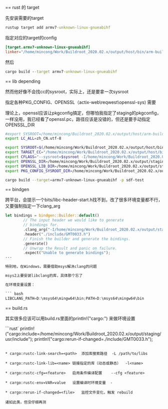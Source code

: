 == rust 的 target

先安装需要的target

```cmd
rustup target add armv7-unknown-linux-gnueabihf
```

指定对应的target的config

```toml
[target.armv7-unknown-linux-gnueabihf]
linker="/home/mincong/Work/Buildroot_2020.02.x/output/host/bin/arm-buildroot-linux-gnueabihf-gcc"
```

然后

```cmd
cargo build --target armv7-unknown-linux-gnueabihf
```
== lib depending

然而他好像不会找cc的sysroot，实际上，还是要拿一次sysroot

指定各种PKG_CONFIG、OPENSSL（actix-web\reqwest\openssl-sys) 需要

理论上，openssl应该让pkgconfig搞定，但哪怕我指定了staging的pkgconfig，一样没用，我已经看了openssl.pc，路径应该是没错的，但还是要手动指定OPENSSL_DIR

``` bash
#export SYSROOT=/home/mincong/Buildroot_2020.02.x/output/host/arm-buildroot-linux-gnueabihf/sysroot/
export LC_ALL=zh_CN.utf-8

export SYSROOT=$(/home/mincong/Work/Buildroot_2020.02.x/output/host/bin/arm-buildroot-linux-gnueabihf-gcc -print-sysroot)
export TARGET_CC="/home/mincong/Work/Buildroot_2020.02.x/output/host/bin/arm-buildroot-linux-gnueabihf-gcc --sysroot=$sysroot"
export CFLAGS="--sysroot=$sysroot -I/home/mincong/Work/Buildroot_2020.02.x/output/staging/usr/include/"
export OPENSSL_DIR=/home/mincong/Work/Buildroot_2020.02.x/output/staging/usr
export OPENSSL_LIB_DIR=/home/mincong/Work/Buildroot_2020.02.x/output/staging/usr/lib
export PKG_CONFIG_SYSROOT_DIR=/home/mincong/Work/Buildroot_2020.02.x/output/staging/usr/lib/pkgconfig

cargo build --target=armv7-unknown-linux-gnueabihf -p sdf-test
```

== bindgen

跨平台，会提示一个bits/libc-header-start.h找不到，改了很多环境变量都不行，又要强制指定一下clang_arg

``` rust
let bindings = bindgen::Builder::default()
        // The input header we would like to generate
        // bindings for.
        .clang_arg("-I/home/mincong/Work/Buildroot_2020.02.x/output/staging/usr/include")
        .header("./include/GMT0033.h")
        // Finish the builder and generate the bindings.
        .generate()
        // Unwrap the Result and panic on failure.
        .expect("Unable to generate bindings");
···

特别地，在Windows，需要借助msys解决clang的问题

msys2上要安装libclang的库，具体那个忘了

在环境变量设置：

``` bash
LIBCLANG_PATH=D:\msys64\mingw64\bin;PATH=D:\msys64\mingw64\bin
```

== build.rs

其实很多应该可以用build.rs里面的println!("cargo:") 来做环境设置

```rust`
println!("cargo:include=/home/mincong/Work/Buildroot_2020.02.x/output/staging/usr/include");
println!("cargo:rerun-if-changed=./include/GMT0033.h");

```

* cargo:rustc-link-search=<path>  添加库搜索路径  -L /path/to/libs

* cargo:rustc-link-lib=<name> 链接指定的库（动态或静态）  -l<name>

* cargo:rustc-cfg=<feature>   启用条件编译配置    --cfg <feature>

* cargo:rustc-env=VAR=value   设置编译时环境变量  -

* cargo:rerun-if-changed=<file>   监控文件变化，触发 rebuild

诸如此类，但没仔细再测

